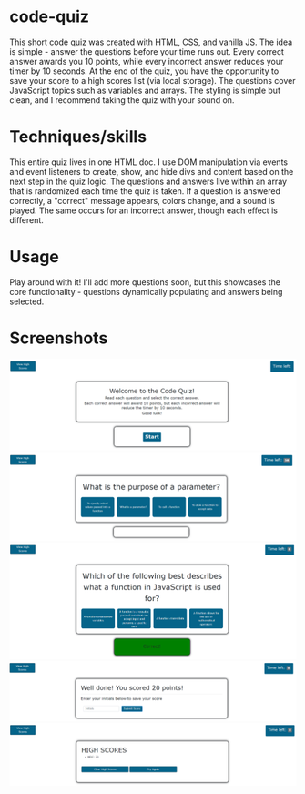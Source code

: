 # code-quiz

This short code quiz was created with HTML, CSS, and vanilla JS. The idea is simple - answer the questions before your time runs out. Every correct answer awards you 10 points, while every incorrect answer reduces your timer by 10 seconds. At the end of the quiz, you have the opportunity to save your score to a high scores list (via local storage). The questions cover JavaScript topics such as variables and arrays. The styling is simple but clean, and I recommend taking the quiz with your sound on.

# Techniques/skills

This entire quiz lives in one HTML doc. I use DOM manipulation via events and event listeners to create, show, and hide divs and content based on the next step in the quiz logic. The questions and answers live within an array that is randomized each time the quiz is taken. If a question is answered correctly, a "correct" message appears, colors change, and a sound is played. The same occurs for an incorrect answer, though each effect is different.

# Usage

Play around with it! I'll add more questions soon, but this showcases the core functionality - questions dynamically populating and answers being selected.

# Screenshots

![intro](assets/img/intro.png)
![question](assets/img/question.png)
![correct](assets/img/correct.png)
![gameover](assets/img/gameover.png)
![highscore](assets/img/highscores.png)
